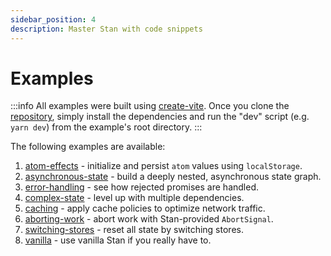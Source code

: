 ```yaml
---
sidebar_position: 4
description: Master Stan with code snippets
---
```


# Examples

:::info
All examples were built using [create-vite](https://github.com/vitejs/vite/tree/main/packages/create-vite). Once you clone the [repository](https://github.com/rkrupinski/stan), simply install the dependencies and run the "dev" script (e.g. `yarn dev`) from the example's root directory.
:::

The following examples are available:

1. [atom-effects](https://github.com/rkrupinski/stan/tree/master/packages/examples/atom-effects) - initialize and persist `atom` values using `localStorage`.
2. [asynchronous-state](https://github.com/rkrupinski/stan/tree/master/packages/examples/asynchronous-state) - build a deeply nested, asynchronous state graph.
3. [error-handling](https://github.com/rkrupinski/stan/tree/master/packages/examples/error-handling) - see how rejected promises are handled.
4. [complex-state](https://github.com/rkrupinski/stan/tree/master/packages/examples/complex-state) - level up with multiple dependencies.
5. [caching](https://github.com/rkrupinski/stan/tree/master/packages/examples/caching) - apply cache policies to optimize network traffic.
6. [aborting-work](https://github.com/rkrupinski/stan/tree/master/packages/examples/aborting-work) - abort work with Stan-provided `AbortSignal`.
7. [switching-stores](https://github.com/rkrupinski/stan/tree/master/packages/examples/switching-stores) - reset all state by switching stores.
8. [vanilla](https://github.com/rkrupinski/stan/tree/master/packages/examples/vanilla) - use vanilla Stan if you really have to.
